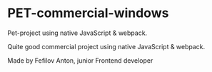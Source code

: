 # PET-commercial-windows

Pet-project using native JavaScript & webpack.

Quite good commercial project using native JavaScript & webpack.

Made by Fefilov Anton, junior Frontend developer
